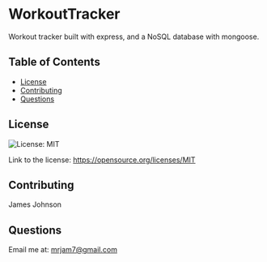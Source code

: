 # WorkoutTracker
Workout tracker built with express, and a NoSQL database with mongoose.

## Table of Contents
- [License](#license)
- [Contributing](#Contributing)
- [Questions](#questions)

## License

![License: MIT](https://img.shields.io/badge/License-MIT-yellow.svg)

Link to the license: https://opensource.org/licenses/MIT

## Contributing
James Johnson

## Questions
Email me at: mrjam7@gmail.com

